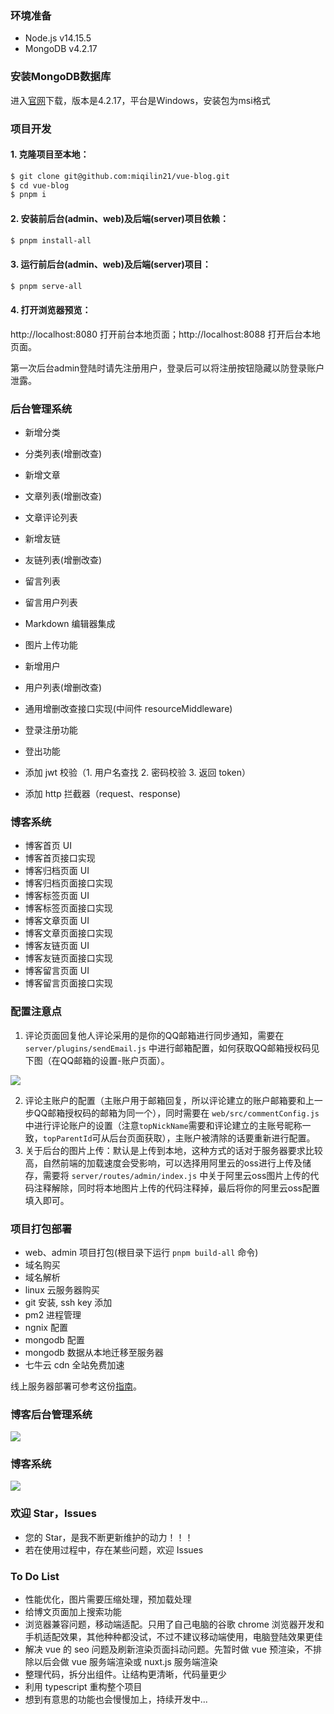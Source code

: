 ### 环境准备

- Node.js v14.15.5
- MongoDB v4.2.17

### 安装MongoDB数据库

进入[官网](https://www.mongodb.com/try/download/community)下载，版本是4.2.17，平台是Windows，安装包为msi格式

### 项目开发 

#### 1. 克隆项目至本地：
 
```sh
$ git clone git@github.com:miqilin21/vue-blog.git
$ cd vue-blog
$ pnpm i
```

#### 2. 安装前后台(admin、web)及后端(server)项目依赖：

```sh
$ pnpm install-all
```

#### 3. 运行前后台(admin、web)及后端(server)项目：

```sh
$ pnpm serve-all
```

#### 4. 打开浏览器预览：

http://localhost:8080 打开前台本地页面；http://localhost:8088 打开后台本地页面。

第一次后台admin登陆时请先注册用户，登录后可以将注册按钮隐藏以防登录账户泄露。

### 后台管理系统

- 新增分类
- 分类列表(增删改查)

- 新增文章
- 文章列表(增删改查)

- 文章评论列表

- 新增友链
- 友链列表(增删改查)

- 留言列表

- 留言用户列表

- Markdown 编辑器集成
- 图片上传功能

- 新增用户
- 用户列表(增删改查)

- 通用增删改查接口实现(中间件 resourceMiddleware)

- 登录注册功能
- 登出功能
- 添加 jwt 校验（1. 用户名查找 2. 密码校验 3. 返回 token）
- 添加 http 拦截器（request、response)

### 博客系统

- 博客首页 UI
- 博客首页接口实现
- 博客归档页面 UI
- 博客归档页面接口实现
- 博客标签页面 UI
- 博客标签页面接口实现
- 博客文章页面 UI
- 博客文章页面接口实现
- 博客友链页面 UI
- 博客友链页面接口实现
- 博客留言页面 UI
- 博客留言页面接口实现

### 配置注意点

1. 评论页面回复他人评论采用的是你的QQ邮箱进行同步通知，需要在 `server/plugins/sendEmail.js` 中进行邮箱配置，如何获取QQ邮箱授权码见下图（在QQ邮箱的设置-账户页面）。

![](https://miqilin-blog.oss-cn-shenzhen.aliyuncs.com/qq-shouquanma.png)

2. 评论主账户的配置（主账户用于邮箱回复，所以评论建立的账户邮箱要和上一步QQ邮箱授权码的邮箱为同一个），同时需要在 `web/src/commentConfig.js` 中进行评论账户的设置（注意`topNickName`需要和评论建立的主账号昵称一致，`topParentId`可从后台页面获取），主账户被清除的话要重新进行配置。
3. 关于后台的图片上传：默认是上传到本地，这种方式的话对于服务器要求比较高，自然前端的加载速度会受影响，可以选择用阿里云的oss进行上传及储存，需要将 `server/routes/admin/index.js` 中关于阿里云oss图片上传的代码注释解除，同时将本地图片上传的代码注释掉，最后将你的阿里云oss配置填入即可。

### 项目打包部署

- web、admin 项目打包(根目录下运行 `pnpm build-all` 命令)
- 域名购买
- 域名解析
- linux 云服务器购买
- git 安装, ssh key 添加
- pm2 进程管理
- ngnix 配置
- mongodb 配置
- mongodb 数据从本地迁移至服务器
- 七牛云 cdn 全站免费加速

线上服务器部署可参考这份[指南](https://www.yuque.com/lingqian-ceavu/gxhqpr)。

### 博客后台管理系统

![](https://miqilin-blog.oss-cn-shenzhen.aliyuncs.com/admin.gif)

### 博客系统

![](https://miqilin-blog.oss-cn-shenzhen.aliyuncs.com/web.gif)

### 欢迎 Star，Issues

- 您的 Star，是我不断更新维护的动力！！！
- 若在使用过程中，存在某些问题，欢迎 Issues

### To Do List

- 性能优化，图片需要压缩处理，预加载处理
- 给博文页面加上搜索功能
- 浏览器兼容问题，移动端适配。只用了自己电脑的谷歌 chrome 浏览器开发和手机适配效果，其他种种都没试，不过不建议移动端使用，电脑登陆效果更佳
- 解决 vue 的 seo 问题及刷新渲染页面抖动问题。先暂时做 vue 预渲染，不排除以后会做 vue 服务端渲染或 nuxt.js 服务端渲染
- 整理代码，拆分出组件。让结构更清晰，代码量更少
- 利用 typescript 重构整个项目
- 想到有意思的功能也会慢慢加上，持续开发中...
